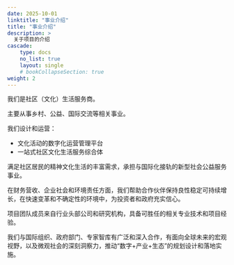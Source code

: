 ```yaml
---
date: 2025-10-01
linktitle: "事业介绍"
title: "事业介绍"
description: >
  关于项目的介绍
cascade:
    type: docs
    no_list: true
    layout: single
    # bookCollapseSection: true  
weight: 2
---
```


我们是社区（文化）生活服务商。

主要从事乡村、公益、国际交流等相关事业。

我们设计和运营：
- 文化活动的数字化运营管理平台
- 一站式社区文化生活服务综合体

满足社区居民的精神文化生活的丰富需求，承担与国际化接轨的新型社会公益服务事业。

在财务营收、企业社会和环境责任方面，我们帮助合作伙伴保持良性稳定可持续增长，在快速变革和不确定性的环境中，为投资者和政府充实信心。

项目团队成员来自行业头部公司和研究机构，具备可胜任的相关专业技术和项目经验。

我们与国际组织、政府部门、专家智库有广泛和深入合作，有面向全球未来的宏观视野，以及微观社会的深刻洞察力，推动“数字+产业+生态”的规划设计和落地实施。

